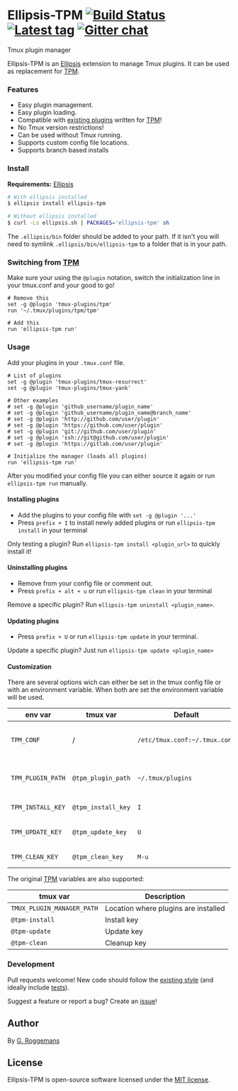 # Ellipsis-TPM [![Build Status][travis-image]][travis-url] [![Latest tag][tag-image]][tag-url] [![Gitter chat][gitter-image]][gitter-url]
Tmux plugin manager

Ellipsis-TPM is an [Ellipsis][ellipsis] extension to manage Tmux plugins. It
can be used as replacement for [TPM][tpm].

### Features
- Easy plugin management.
- Easy plugin loading.
- Compatible with [existing plugins][tmux-plugins] written for [TPM][tpm]!
- No Tmux version restrictions!
- Can be used without Tmux running.
- Supports custom config file locations.
- Supports branch based installs

### Install
**Requirements:** [Ellipsis][ellipsis]

```bash
# With ellipsis installed
$ ellipsis install ellipsis-tpm

# Without ellipsis installed
$ curl -Ls ellipsis.sh | PACKAGES='ellipsis-tpm' sh
```

The `.ellipsis/bin` folder should be added to your path. If it isn't you will
need to symlink `.ellipsis/bin/ellipsis-tpm` to a folder that is in your path.

### Switching from [TPM][tpm]

Make sure your using the `@plugin` notation, switch the initialization line in
your tmux.conf and your good to go!

```
# Remove this
set -g @plugin 'tmux-plugins/tpm'
run '~/.tmux/plugins/tpm/tpm'

# Add this
run 'ellipsis-tpm run'
```

### Usage

Add your plugins in your `.tmux.conf` file.
```
# List of plugins
set -g @plugin 'tmux-plugins/tmux-resurrect'
set -g @plugin 'tmux-plugins/tmux-yank'

# Other examples
# set -g @plugin 'github_username/plugin_name'
# set -g @plugin 'github_username/plugin_name@branch_name'
# set -g @plugin 'http://github.com/user/plugin'
# set -g @plugin 'https://github.com/user/plugin'
# set -g @plugin 'git://github.com/user/plugin'
# set -g @plugin 'ssh://git@github.com/user/plugin'
# set -g @plugin 'https://gitlab.com/user/plugin'

# Initialize the manager (loads all plugins)
run 'ellipsis-tpm run'

```

After you modified your config file you can either source it again or run
`ellipsis-tpm run` manually.

#### Installing plugins
- Add the plugins to your config file with `set -g @plugin '...'`
- Press `prefix + I` to install newly added plugins or run `ellipsis-tpm
  install` in your terminal

Only testing a plugin? Run `ellipsis-tpm install <plugin_url>` to quickly install
it!

#### Uninstalling plugins
- Remove from your config file or comment out.
- Press `prefix + alt + u` or run `ellipsis-tpm clean` in your terminal

Remove a specific plugin? Run `ellipsis-tpm uninstall <plugin_name>`.

#### Updating plugins
- Press `prefix + U` or run `ellipsis-tpm update` in your terminal.

Update a specific plugin? Just run `ellipsis-tpm update <plugin_name>`

#### Customization

There are several options wich can either be set in the tmux config file or
with an environment variable. When both are set the environment variable will
be used.

env var          | tmux var           | Default                       | Description
-----------------|--------------------|-------------------------------|------------
`TPM_CONF`       |  /                 | `/etc/tmux.conf:~/.tmux.conf` | Tmux configuration files ( `:` separated)
`TPM_PLUGIN_PATH`| `@tpm_plugin_path` | `~/.tmux/plugins`             | Location where plugins are installed
`TPM_INSTALL_KEY`| `@tpm_install_key` | `I`                           | Key to install plugins
`TPM_UPDATE_KEY` | `@tpm_update_key`  | `U`                           | Key to update plugins
`TPM_CLEAN_KEY`  | `@tpm_clean_key`   | `M-u`                         | Key to clean plugins

The original [TPM][tpm] variables are also supported:

tmux var                   | Description
---------------------------|------------
`TMUX_PLUGIN_MANAGER_PATH` | Location where plugins are installed
`@tpm-install`             | Install key
`@tpm-update`              | Update key
`@tpm-clean`               | Cleanup key


### Development
Pull requests welcome! New code should follow the [existing style][style-guide]
(and ideally include [tests][bats]).

Suggest a feature or report a bug? Create an [issue][issues]!

## Author
By [G. Roggemans][groggemans]

## License
Ellipsis-TPM is open-source software licensed under the [MIT license][mit-license].

[travis-image]: https://img.shields.io/travis/ellipsis/ellipsis-tpm.svg
[travis-url]:   https://travis-ci.org/ellipsis/ellipsis-tpm
[tag-image]:    https://img.shields.io/github/tag/ellipsis/ellipsis-tpm.svg
[tag-url]:      https://github.com/ellipsis/ellipsis-tpm/tags
[gitter-image]: https://badges.gitter.im/ellipsis/ellipsis.svg
[gitter-url]:   https://gitter.im/ellipsis/ellipsis

[ellipsis]:     https://github.com/ellipsis/ellipsis
[tpm]:          https://github.com/tmux-plugins/tpm
[tmux-plugins]: https://github.com/tmux-plugins

[style-guide]:  https://google-styleguide.googlecode.com/svn/trunk/shell.xml
[bats]:         https://github.com/sstephenson/bats
[issues]:       http://github.com/ellipsis/ellipsis-tpm/issues

[groggemans]:   https://github.com/groggemans
[mit-license]:  http://opensource.org/licenses/MIT
